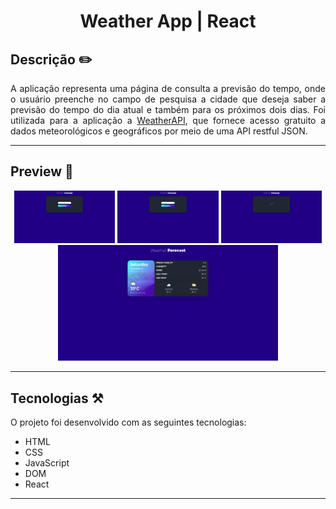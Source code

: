 <h1 align="center"> Weather App | React </h1>

## Descrição ✏️

<p align="justify">
A aplicação representa uma página de consulta a previsão do tempo, onde o usuário preenche no campo de pesquisa a cidade que deseja saber a previsão do tempo do dia atual e também para os próximos dois dias. Foi utilizada para a aplicação a <a href="https://www.weatherapi.com/">WeatherAPI</a>, que fornece acesso gratuito a dados meteorológicos e geográficos por meio de uma API restful JSON.
</p>

<hr>

## Preview 🔎

<p align="center">
  <img src="./src/assets/1.png" width=32%>
  <img src="./src/assets/2.png" width=32%>
  <img src="./src/assets/3.png" width=32%>
  <img src="./src/assets/4.png" width=70%>
<p>

<hr>

## Tecnologias ⚒️

O projeto foi desenvolvido com as seguintes tecnologias:

- HTML
- CSS
- JavaScript
- DOM
- React

<hr>